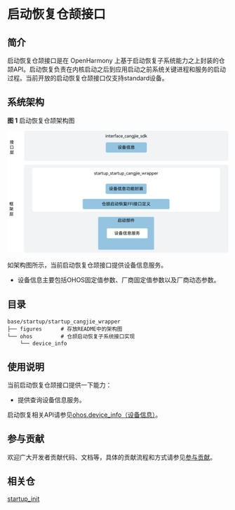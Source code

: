 # 启动恢复仓颉接口

## 简介

启动恢复仓颉接口是在 OpenHarmony 上基于启动恢复子系统能力之上封装的仓颉API。启动恢复负责在内核启动之后到应用启动之前系统关键进程和服务的启动过程。当前开放的启动恢复仓颉接口仅支持standard设备。

## 系统架构

**图 1** 启动恢复仓颉架构图

![启动恢复仓颉架构图](figures/startup_cangjie_wrapper_architecture_zh.png "启动恢复仓颉架构图")

如架构图所示，当前启动恢复仓颉接口提供设备信息服务。

- 设备信息主要包括OHOS固定值参数、厂商固定值参数以及厂商动态参数。

## 目录

```cangjie
base/startup/startup_cangjie_wrapper
├── figures      # 存放README中的架构图
└── ohos         # 仓颉启动恢复子系统接口实现
    └── device_info
```

## 使用说明

当前启动恢复仓颉接口提供一下能力：

- 提供查询设备信息服务。

启动恢复相关API请参见[ohos.device_info（设备信息）](https://gitcode.com/openharmony-sig/arkcompiler_cangjie_ark_interop/blob/master/doc/API_Reference/source_zh_cn/apis/BasicServicesKit/cj-apis-device_info.md)。

## 参与贡献

欢迎广大开发者贡献代码、文档等，具体的贡献流程和方式请参见[参与贡献](https://gitcode.com/openharmony/docs/blob/master/zh-cn/contribute/%E5%8F%82%E4%B8%8E%E8%B4%A1%E7%8C%AE.md)。

## 相关仓

[startup_init](https://gitee.com/openharmony/startup_init/blob/master/README_zh.md)
